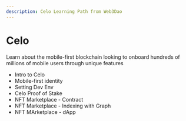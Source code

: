 ```yaml
---
description: Celo Learning Path from Web3Dao
---
```


# Celo

Learn about the mobile-first blockchain looking to onboard hundreds of millions of mobile users through unique features

* Intro to Celo
* Mobile-first identity
* Setting Dev Env
* Celo Proof of Stake
* NFT Marketplace - Contract
* NFT Marketplace - Indexing with Graph
* NFT MArketplace - dApp
